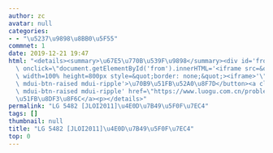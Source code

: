 ```yaml
---
author: zc
avatar: null
categories:
- - "\u5237\u9898\u8BB0\u5F55"
commnet: 1
date: 2019-12-21 19:47
html: "<details><summary>\u67E5\u770B\u539F\u9898</summary><div id='from'></div><p><button\
  \ onclick=\"document.getElementById('from').innerHTML='<iframe src=&quot;https://www.luogu.com.cn/problem/P5482&quot;\
  \ width=100% height=800px style=&quot;border: none;&quot;><iframe>'\" class='mdui-btn\
  \ mdui-btn-raised mdui-ripple'>\u70B9\u51FB\u52A0\u8F7D</button><a class='mdui-btn\
  \ mdui-btn-raised mdui-ripple' href=\"https://www.luogu.com.cn/problem/P5482\" target='_blank'>\u70B9\
  \u51FB\u8DF3\u8F6C</a><p></details>"
permalink: "LG 5482 [JLOI2011]\u4E0D\u7B49\u5F0F\u7EC4"
tags: []
thumbnail: null
title: "LG 5482 [JLOI2011]\u4E0D\u7B49\u5F0F\u7EC4"
top: 0
---
```

```cpp

```
